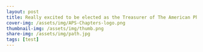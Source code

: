 ```yaml
---
layout: post
title: Really excited to be elected as the Treasurer of The American Physical Society (APS) Chapter at UPenn!
cover-img: /assets/img/APS-Chapters-logo.png
thumbnail-img: /assets/img/thumb.png
share-img: /assets/img/path.jpg
tags: [test]
---
```

